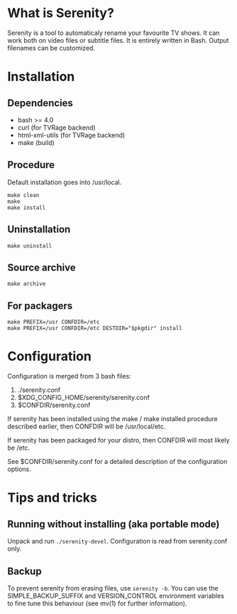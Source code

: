 What is Serenity?
=================
Serenity is a tool to automaticaly rename your favourite TV shows.
It can work both on video files or subtitle files.
It is entirely written in Bash. Output filenames can be customized.

Installation
============
Dependencies
------------
- bash >= 4.0
- curl (for TVRage backend)
- html-xml-utils (for TVRage backend)
- make (build)

Procedure
---------
Default installation goes into /usr/local.

    make clean
    make
    make install

Uninstallation
--------------
    make uninstall

Source archive
--------------
    make archive

For packagers
-------------
    make PREFIX=/usr CONFDIR=/etc
    make PREFIX=/usr CONFDIR=/etc DESTDIR="$pkgdir" install

Configuration
=============
Configuration is merged from 3 bash files:

1.  ./serenity.conf
2.  $XDG_CONFIG_HOME/serenity/serenity.conf
3.  $CONFDIR/serenity.conf

If serenity has been installed using the make / make installed procedure described earlier, then CONFDIR will be /usr/local/etc.

If serenity has been packaged for your distro, then CONFDIR will most likely be /etc.

See $CONFDIR/serenity.conf for a detailed description of the configuration options.

Tips and tricks
===============
Running without installing (aka portable mode)
----------------------------------------------
Unpack and run `./serenity-devel`. Configuration is read from serenity.conf only.

Backup
------
To prevent serenity from erasing files, use `serenity -b`. You can use the SIMPLE_BACKUP_SUFFIX and VERSION_CONTROL environment variables to fine tune this behaviour (see mv(1) for further information).
